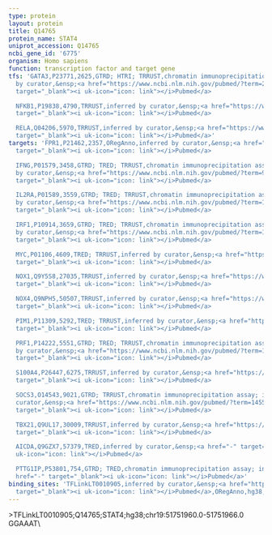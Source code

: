 ```yaml
---
type: protein
layout: protein
title: Q14765
protein_name: STAT4
uniprot_accession: Q14765
ncbi_gene_id: '6775'
organism: Homo sapiens
function: transcription factor and target gene
tfs: 'GATA3,P23771,2625,GTRD; HTRI; TRRUST,chromatin immunoprecipitation assay; inferred
  by curator,&ensp;<a href="https://www.ncbi.nlm.nih.gov/pubmed/?term=21632975; 21878914%5Buid%5D"
  target="_blank"><i uk-icon="icon: link"></i>Pubmed</a>

  NFKB1,P19838,4790,TRRUST,inferred by curator,&ensp;<a href="https://www.ncbi.nlm.nih.gov/pubmed/?term=17046972%5Buid%5D"
  target="_blank"><i uk-icon="icon: link"></i>Pubmed</a>

  RELA,Q04206,5970,TRRUST,inferred by curator,&ensp;<a href="https://www.ncbi.nlm.nih.gov/pubmed/?term=17046972%5Buid%5D"
  target="_blank"><i uk-icon="icon: link"></i>Pubmed</a>'
targets: 'FPR1,P21462,2357,ORegAnno,inferred by curator,&ensp;<a href="https://www.ncbi.nlm.nih.gov/pubmed/?term=22174875%5Buid%5D"
  target="_blank"><i uk-icon="icon: link"></i>Pubmed</a>

  IFNG,P01579,3458,GTRD; TRED; TRRUST,chromatin immunoprecipitation assay; inferred
  by curator,&ensp;<a href="https://www.ncbi.nlm.nih.gov/pubmed/?term=9558063; 9642277%5Buid%5D"
  target="_blank"><i uk-icon="icon: link"></i>Pubmed</a>

  IL2RA,P01589,3559,GTRD; TRED; TRRUST,chromatin immunoprecipitation assay; inferred
  by curator,&ensp;<a href="https://www.ncbi.nlm.nih.gov/pubmed/?term=10068671%5Buid%5D"
  target="_blank"><i uk-icon="icon: link"></i>Pubmed</a>

  IRF1,P10914,3659,GTRD; TRED; TRRUST,chromatin immunoprecipitation assay; inferred
  by curator,&ensp;<a href="https://www.ncbi.nlm.nih.gov/pubmed/?term=10358173; 10068671%5Buid%5D"
  target="_blank"><i uk-icon="icon: link"></i>Pubmed</a>

  MYC,P01106,4609,TRED; TRRUST,inferred by curator,&ensp;<a href="https://www.ncbi.nlm.nih.gov/pubmed/?term=10702306%5Buid%5D"
  target="_blank"><i uk-icon="icon: link"></i>Pubmed</a>

  NOX1,Q9Y5S8,27035,TRRUST,inferred by curator,&ensp;<a href="https://www.ncbi.nlm.nih.gov/pubmed/?term=19834108%5Buid%5D"
  target="_blank"><i uk-icon="icon: link"></i>Pubmed</a>

  NOX4,Q9NPH5,50507,TRRUST,inferred by curator,&ensp;<a href="https://www.ncbi.nlm.nih.gov/pubmed/?term=19834108%5Buid%5D"
  target="_blank"><i uk-icon="icon: link"></i>Pubmed</a>

  PIM1,P11309,5292,TRED; TRRUST,inferred by curator,&ensp;<a href="https://www.ncbi.nlm.nih.gov/pubmed/?term=10068671%5Buid%5D"
  target="_blank"><i uk-icon="icon: link"></i>Pubmed</a>

  PRF1,P14222,5551,GTRD; TRED; TRRUST,chromatin immunoprecipitation assay; inferred
  by curator,&ensp;<a href="https://www.ncbi.nlm.nih.gov/pubmed/?term=12372421%5Buid%5D"
  target="_blank"><i uk-icon="icon: link"></i>Pubmed</a>

  S100A4,P26447,6275,TRRUST,inferred by curator,&ensp;<a href="https://www.ncbi.nlm.nih.gov/pubmed/?term=22740693%5Buid%5D"
  target="_blank"><i uk-icon="icon: link"></i>Pubmed</a>

  SOCS3,O14543,9021,GTRD; TRRUST,chromatin immunoprecipitation assay; inferred by
  curator,&ensp;<a href="https://www.ncbi.nlm.nih.gov/pubmed/?term=14559241%5Buid%5D"
  target="_blank"><i uk-icon="icon: link"></i>Pubmed</a>

  TBX21,Q9UL17,30009,TRRUST,inferred by curator,&ensp;<a href="https://www.ncbi.nlm.nih.gov/pubmed/?term=19923468%5Buid%5D"
  target="_blank"><i uk-icon="icon: link"></i>Pubmed</a>

  AICDA,Q9GZX7,57379,TRED,inferred by curator,&ensp;<a href="-" target="_blank"><i
  uk-icon="icon: link"></i>Pubmed</a>

  PTTG1IP,P53801,754,GTRD; TRED,chromatin immunoprecipitation assay; inferred by curator,&ensp;<a
  href="-" target="_blank"><i uk-icon="icon: link"></i>Pubmed</a>'
binding_sites: 'TFLinkLT0010905,inferred by curator,&ensp;<a href="https://www.ncbi.nlm.nih.gov/pubmed/?term=22174875%5Buid%5D"
  target="_blank"><i uk-icon="icon: link"></i>Pubmed</a>,ORegAnno,hg38,chr19,51751960,51751966,-'
---
```

\>TFLinkLT0010905;Q14765;STAT4;hg38;chr19:51751960.0-51751966.0\GGAAAT\